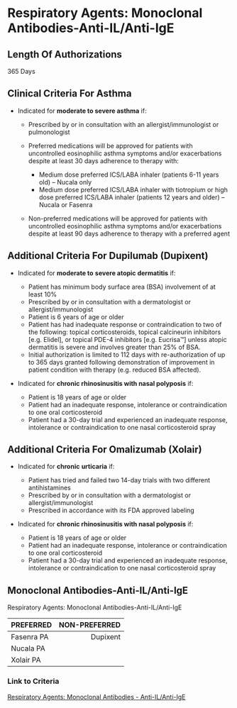 # Respiratory Agents: Monoclonal Antibodies-Anti-IL/Anti-IgE

## Length Of Authorizations

365 Days

## Clinical Criteria For Asthma

- Indicated for **moderate to severe asthma** if:
  
  - Prescribed by or in consultation with an allergist/immunologist or pulmonologist
  - Preferred medications will be approved for patients with uncontrolled eosinophilic asthma symptoms and/or exacerbations despite at least 30 days adherence to therapy with:

    - Medium dose preferred ICS/LABA inhaler (patients 6-11 years old) – Nucala only
    - Medium dose preferred ICS/LABA inhaler with tiotropium or high dose preferred ICS/LABA inhaler (patients 12 years and older) – Nucala or Fasenra

  - Non-preferred medications will be approved for patients with uncontrolled eosinophilic asthma symptoms and/or exacerbations despite at least 90 days adherence to therapy with a preferred agent

## Additional Criteria For Dupilumab (Dupixent)

- Indicated for **moderate to** **severe atopic dermatitis** if:

  - Patient has minimum body surface area (BSA) involvement of at least 10%
  - Prescribed by or in consultation with a dermatologist or allergist/immunologist
  - Patient is 6 years of age or older
  - Patient has had inadequate response or contraindication to two of the following: topical corticosteroids, topical calcineurin inhibitors [e.g. Elidel], or topical PDE-4 inhibitors [e.g. Eucrisa™] unless atopic dermatitis is severe and involves greater than 25% of BSA.
  - Initial authorization is limited to 112 days with re-authorization of up to 365 days granted following demonstration of improvement in patient condition with therapy (e.g. reduced BSA affected).

- Indicated for **chronic rhinosinusitis with nasal polyposis** if:

  - Patient is 18 years of age or older
  - Patient had an inadequate response, intolerance or contraindication to one oral corticosteroid
  - Patient had a 30-day trial and experienced an inadequate response, intolerance or contraindication to one nasal corticosteroid spray

## Additional Criteria For Omalizumab (Xolair)

- Indicated for **chronic** **urticaria** if:

  - Patient has tried and failed two 14-day trials with two different antihistamines
  - Prescribed by or in consultation with a dermatologist or allergist/immunologist
  - Prescribed in accordance with its FDA approved labeling

- Indicated for **chronic rhinosinusitis with nasal polyposis** if:

  - Patient is 18 years of age or older
  - Patient had an inadequate response, intolerance or contraindication to one oral corticosteroid
  - Patient had a 30-day trial and experienced an inadequate response, intolerance or contraindication to one nasal corticosteroid spray

## Monoclonal Antibodies-Anti-IL/Anti-IgE

Respiratory Agents: Monoclonal Antibodies-Anti-IL/Anti-IgE

| PREFERRED | NON-PREFERRED |
| :--- | ---: |
| Fasenra PA | Dupixent |
| Nucala PA  |          |
| Xolair PA  |          |

### Link to Criteria

[Respiratory Agents: Monoclonal Antibodies - Anti-IL/Anti-IgE](https://pharmacy.medicaid.ohio.gov/sites/default/files/20220415_UPDL_Criteria_FINAL_.pdf#page=93)
